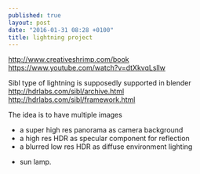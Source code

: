 ```yaml
---
published: true
layout: post
date: "2016-01-31 08:28 +0100"
title: lightning project
---
```


<http://www.creativeshrimp.com/book>  
<https://www.youtube.com/watch?v=dtXkvqLsllw>  

Sibl type of lightning is supposedly supported in blender  
<http://hdrlabs.com/sibl/archive.html>  
<http://hdrlabs.com/sibl/framework.html>  

The idea is to have multiple images

- a super high res panorama as camera background
- a high res HDR as specular component for reflection
- a blurred low res HDR as diffuse environment lighting

+ sun lamp.
